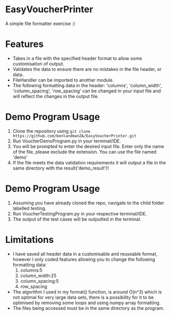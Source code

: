 # EasyVoucherPrinter
A simple file formatter exercise :)

# Features

- Takes in a file with the specified header format to allow some customisation of output.
- Validates the data to ensure there are no mistakes in the file header, or data.
- FileHandler can be imported to another module.
- The following formatting data in the header: 'columns', 'column_width', 'column_spacing', 'row_spacing' can be changed in your input file and will reflect the changes in the output file.

# Demo Program Usage

1. Clone the repository using `git clone https://github.com/benlandmanZA/EasyVoucherPrinter.git`
2. Run VoucherDemoProgram.py in your terminal/IDE. 
3. You will be prompted to enter the desired input file. Enter only the name of the file, please exclude the extension. You can use the file named 'demo'
4. If the file meets the data validation requirements it will output a file in the same directory with the result('demo_result')!


# Demo Program Usage

1. Assuming you have already cloned the repo, navigate to the child folder labelled testing.
2. Run VoucherTestingProgram.py in your respective terminal/IDE.
3. The output of the test cases will be outputted in the terminal.

# Limitations

- I have saved all header data in a customisable and reuseable format, however I only coded features allowing you to change the following formatting data:
	1. columns:5
	2. column_width:25
	3. column_spacing:5
	4. row_spacing
- The algorithm I used in my format() function, is around O(n^3) which is not optimal for very large data sets, there is a possibility for it to be optimised by removing some loops and using numpy array formatting.
- The files being accessed must be in the same directory as the program.